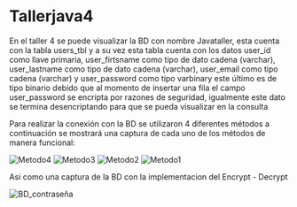# Tallerjava4
En el taller 4 se puede visualizar la BD con nombre Javataller, esta cuenta con la tabla users_tbl y a su vez esta tabla cuenta con los datos user_id como llave primaria, user_firtsname como tipo de dato cadena (varchar), user_lastname como tipo de dato cadena (varchar), user_email como tipo cadena (varchar) y user_password como tipo varbinary este último es de tipo binario debido que al momento de insertar una fila el campo user_password se encripta por razones de seguridad, igualmente este dato se termina desencriptando para que se pueda visualizar en la consulta  

Para realizar la conexión con la BD se utilizaron 4 diferentes métodos a continuación se mostrará una captura de cada uno de los métodos de manera funcional: 

![Metodo4](https://user-images.githubusercontent.com/116554534/236351855-a59b242f-9488-41b8-8241-60e660890ea0.jpeg)
![Metodo3](https://user-images.githubusercontent.com/116554534/236351856-b05e64e1-b937-4bdc-a4ff-e8b5e71c7039.jpeg)
![Metodo2](https://user-images.githubusercontent.com/116554534/236351858-95d3d473-7902-45a6-b529-b1633496ecce.jpeg)
![Metodo1](https://user-images.githubusercontent.com/116554534/236351862-0facd529-3379-4eee-aa94-21a88b28c6f2.jpeg)

Asi como una captura de la BD con la implementacion del Encrypt - Decrypt

![BD_contraseña](https://user-images.githubusercontent.com/116554534/236595168-8712d3c5-7ba8-4f38-835a-c527dfd9f678.jpeg)


